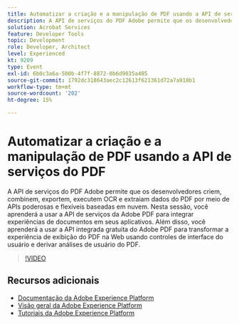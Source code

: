 ```yaml
---
title: Automatizar a criação e a manipulação de PDF usando a API de serviços do PDF
description: A API de serviços do PDF Adobe permite que os desenvolvedores criem, combinem, exportem, executem OCR e extraiam dados do PDF por meio de APIs poderosas e flexíveis baseadas em nuvem. Nesta sessão, você aprenderá a usar a API de serviços da Adobe PDF para integrar experiências de documentos em seus aplicativos. Além disso, você aprenderá a usar a API integrada gratuita do Adobe PDF para transformar a experiência de exibição do PDF na Web usando controles de interface do usuário e derivar análises de usuário do PDF.
solution: Acrobat Services
feature: Developer Tools
topic: Development
role: Developer, Architect
level: Experienced
kt: 9209
type: Event
exl-id: 6b0c3a6a-500b-4f7f-8872-0b6d9035a485
source-git-commit: 1792dc318643aec2c12613f621361d72a7a918b1
workflow-type: tm+mt
source-wordcount: '202'
ht-degree: 15%

---
```


# Automatizar a criação e a manipulação de PDF usando a API de serviços do PDF

A API de serviços do PDF Adobe permite que os desenvolvedores criem, combinem, exportem, executem OCR e extraiam dados do PDF por meio de APIs poderosas e flexíveis baseadas em nuvem. Nesta sessão, você aprenderá a usar a API de serviços da Adobe PDF para integrar experiências de documentos em seus aplicativos. Além disso, você aprenderá a usar a API integrada gratuita do Adobe PDF para transformar a experiência de exibição do PDF na Web usando controles de interface do usuário e derivar análises de usuário do PDF.

>[!VIDEO](https://video.tv.adobe.com/v/338039/?quality=12&learn=on&hidetitle=true)

## Recursos adicionais

- [Documentação da Adobe Experience Platform](https://experienceleague.adobe.com/docs/experience-platform.html?lang=pt-BR)
- [Visão geral da Adobe Experience Platform](https://experienceleague.adobe.com/docs/experience-platform/landing/home.html?lang=pt-BR)
- [Tutoriais da Adobe Experience Platform](https://experienceleague.adobe.com/docs/platform-learn/tutorials/overview.html?lang=pt-BR)
